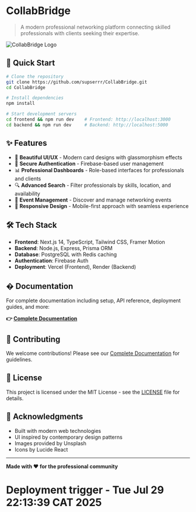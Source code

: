 # CollabBridge

> A modern professional networking platform connecting skilled professionals with clients seeking their expertise.

![CollabBridge Logo](https://images.unsplash.com/photo-1600880292203-757bb62b4baf?w=800&h=200&fit=crop&auto=format&q=80)

## 🚀 Quick Start

```bash
# Clone the repository
git clone https://github.com/supserrr/CollabBridge.git
cd CollabBridge

# Install dependencies
npm install

# Start development servers
cd frontend && npm run dev    # Frontend: http://localhost:3000
cd backend && npm run dev     # Backend: http://localhost:5000
```

## ✨ Features

- 🎨 **Beautiful UI/UX** - Modern card designs with glassmorphism effects
- 🔐 **Secure Authentication** - Firebase-based user management
- 📊 **Professional Dashboards** - Role-based interfaces for professionals and clients
- 🔍 **Advanced Search** - Filter professionals by skills, location, and availability
- 📅 **Event Management** - Discover and manage networking events
- 📱 **Responsive Design** - Mobile-first approach with seamless experience

## 🛠️ Tech Stack

- **Frontend**: Next.js 14, TypeScript, Tailwind CSS, Framer Motion
- **Backend**: Node.js, Express, Prisma ORM
- **Database**: PostgreSQL with Redis caching
- **Authentication**: Firebase Auth
- **Deployment**: Vercel (Frontend), Render (Backend)

## � Documentation

For complete documentation including setup, API reference, deployment guides, and more:

**👉 [Complete Documentation](./docs/COMPLETE_DOCUMENTATION.md)**

## 🤝 Contributing

We welcome contributions! Please see our [Complete Documentation](./docs/COMPLETE_DOCUMENTATION.md#contributing) for guidelines.

## 📄 License

This project is licensed under the MIT License - see the [LICENSE](LICENSE) file for details.

## 🙏 Acknowledgments

- Built with modern web technologies
- UI inspired by contemporary design patterns
- Images provided by Unsplash
- Icons by Lucide React

---

**Made with ❤️ for the professional community**
# Deployment trigger - Tue Jul 29 22:13:39 CAT 2025
